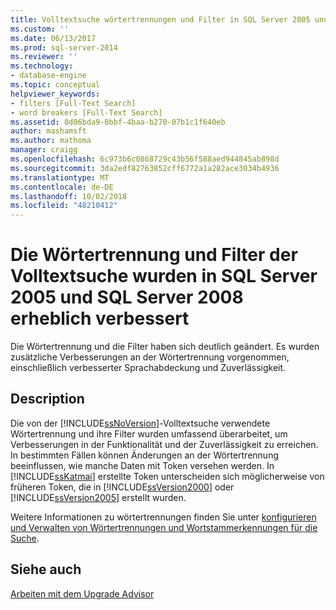 ```yaml
---
title: Volltextsuche wörtertrennungen und Filter in SQL Server 2005 und SQL Server 2008 erheblich verbessert | Microsoft-Dokumentation
ms.custom: ''
ms.date: 06/13/2017
ms.prod: sql-server-2014
ms.reviewer: ''
ms.technology:
- database-engine
ms.topic: conceptual
helpviewer_keywords:
- filters [Full-Text Search]
- word breakers [Full-Text Search]
ms.assetid: 8d06bda9-0bbf-4baa-b270-07b1c1f640eb
author: mashamsft
ms.author: mathoma
manager: craigg
ms.openlocfilehash: 6c973b6c0868729c43b56f588aed944845ab898d
ms.sourcegitcommit: 3da2edf82763852cff6772a1a282ace3034b4936
ms.translationtype: MT
ms.contentlocale: de-DE
ms.lasthandoff: 10/02/2018
ms.locfileid: "48210412"
---
```

# <a name="full-text-search-word-breakers-and-filters-significantly-improved-in-sql-server-2005-and-sql-server-2008"></a>Die Wörtertrennung und Filter der Volltextsuche wurden in SQL Server 2005 und SQL Server 2008 erheblich verbessert
  Die Wörtertrennung und die Filter haben sich deutlich geändert. Es wurden zusätzliche Verbesserungen an der Wörtertrennung vorgenommen, einschließlich verbesserter Sprachabdeckung und Zuverlässigkeit.  
  
## <a name="description"></a>Description  
 Die von der [!INCLUDE[ssNoVersion](../../includes/ssnoversion-md.md)]-Volltextsuche verwendete Wörtertrennung und ihre Filter wurden umfassend überarbeitet, um Verbesserungen in der Funktionalität und der Zuverlässigkeit zu erreichen. In bestimmten Fällen können Änderungen an der Wörtertrennung beeinflussen, wie manche Daten mit Token versehen werden. In [!INCLUDE[ssKatmai](../../includes/sskatmai-md.md)] erstellte Token unterscheiden sich möglicherweise von früheren Token, die in [!INCLUDE[ssVersion2000](../../includes/ssversion2000-md.md)] oder [!INCLUDE[ssVersion2005](../../includes/ssversion2005-md.md)] erstellt wurden.  
  
 Weitere Informationen zu wörtertrennungen finden Sie unter [konfigurieren und Verwalten von Wörtertrennungen und Wortstammerkennungen für die Suche](../../relational-databases/search/configure-and-manage-word-breakers-and-stemmers-for-search.md).  
  
## <a name="see-also"></a>Siehe auch  
 [Arbeiten mit dem Upgrade Advisor](../../../2014/sql-server/install/working-with-upgrade-advisor.md)  
  
  
